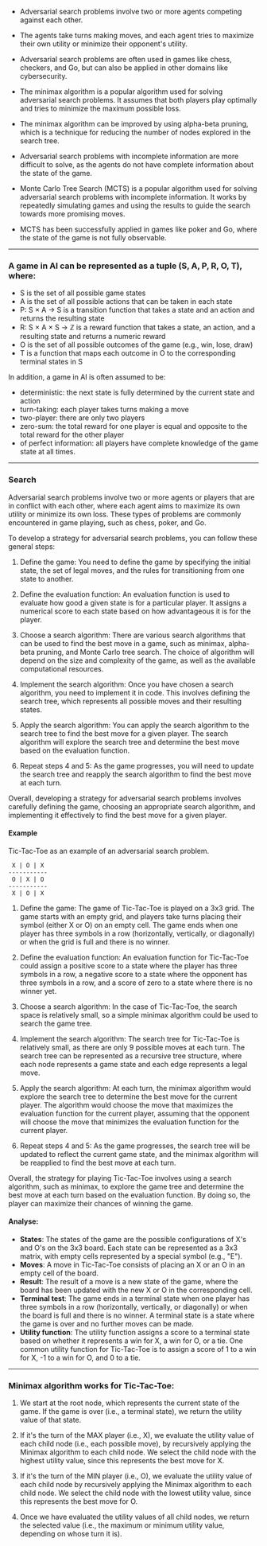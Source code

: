 
- Adversarial search problems involve two or more agents competing against each other.

- The agents take turns making moves, and each agent tries to maximize their own utility or minimize their opponent's utility.

- Adversarial search problems are often used in games like chess, checkers, and Go, but can also be applied in other domains like cybersecurity.

- The minimax algorithm is a popular algorithm used for solving adversarial search problems. It assumes that both players play optimally and tries to minimize the maximum possible loss.

- The minimax algorithm can be improved by using alpha-beta pruning, which is a technique for reducing the number of nodes explored in the search tree.

- Adversarial search problems with incomplete information are more difficult to solve, as the agents do not have complete information about the state of the game.

- Monte Carlo Tree Search (MCTS) is a popular algorithm used for solving adversarial search problems with incomplete information. It works by repeatedly simulating games and using the results to guide the search towards more promising moves.

- MCTS has been successfully applied in games like poker and Go, where the state of the game is not fully observable.

---

### A game in AI can be represented as a tuple (S, A, P, R, O, T), where:

-   S is the set of all possible game states
-   A is the set of all possible actions that can be taken in each state
-   P: S × A → S is a transition function that takes a state and an action and returns the resulting state
-   R: S × A × S → ℤ is a reward function that takes a state, an action, and a resulting state and returns a numeric reward
-   O is the set of all possible outcomes of the game (e.g., win, lose, draw)
-   T is a function that maps each outcome in O to the corresponding terminal states in S

In addition, a game in AI is often assumed to be:

-   deterministic: the next state is fully determined by the current state and action
-   turn-taking: each player takes turns making a move
-   two-player: there are only two players
-   zero-sum: the total reward for one player is equal and opposite to the total reward for the other player
-   of perfect information: all players have complete knowledge of the game state at all times.

---
### Search

Adversarial search problems involve two or more agents or players that are in conflict with each other, where each agent aims to maximize its own utility or minimize its own loss. These types of problems are commonly encountered in game playing, such as chess, poker, and Go.

To develop a strategy for adversarial search problems, you can follow these general steps:

1.  Define the game: You need to define the game by specifying the initial state, the set of legal moves, and the rules for transitioning from one state to another.
    
2.  Define the evaluation function: An evaluation function is used to evaluate how good a given state is for a particular player. It assigns a numerical score to each state based on how advantageous it is for the player.
    
3.  Choose a search algorithm: There are various search algorithms that can be used to find the best move in a game, such as minimax, alpha-beta pruning, and Monte Carlo tree search. The choice of algorithm will depend on the size and complexity of the game, as well as the available computational resources.
    
4.  Implement the search algorithm: Once you have chosen a search algorithm, you need to implement it in code. This involves defining the search tree, which represents all possible moves and their resulting states.
    
5.  Apply the search algorithm: You can apply the search algorithm to the search tree to find the best move for a given player. The search algorithm will explore the search tree and determine the best move based on the evaluation function.
    
6.  Repeat steps 4 and 5: As the game progresses, you will need to update the search tree and reapply the search algorithm to find the best move at each turn.
    

Overall, developing a strategy for adversarial search problems involves carefully defining the game, choosing an appropriate search algorithm, and implementing it effectively to find the best move for a given player.


#### Example

Tic-Tac-Toe as an example of an adversarial search problem.

```
 X | O | X 
-----------
 O | X | O 
-----------
 X | O | X 
```

1.  Define the game: The game of Tic-Tac-Toe is played on a 3x3 grid. The game starts with an empty grid, and players take turns placing their symbol (either X or O) on an empty cell. The game ends when one player has three symbols in a row (horizontally, vertically, or diagonally) or when the grid is full and there is no winner.
    
2.  Define the evaluation function: An evaluation function for Tic-Tac-Toe could assign a positive score to a state where the player has three symbols in a row, a negative score to a state where the opponent has three symbols in a row, and a score of zero to a state where there is no winner yet.
    
3.  Choose a search algorithm: In the case of Tic-Tac-Toe, the search space is relatively small, so a simple minimax algorithm could be used to search the game tree.
    
4.  Implement the search algorithm: The search tree for Tic-Tac-Toe is relatively small, as there are only 9 possible moves at each turn. The search tree can be represented as a recursive tree structure, where each node represents a game state and each edge represents a legal move.
    
5.  Apply the search algorithm: At each turn, the minimax algorithm would explore the search tree to determine the best move for the current player. The algorithm would choose the move that maximizes the evaluation function for the current player, assuming that the opponent will choose the move that minimizes the evaluation function for the current player.
    
6.  Repeat steps 4 and 5: As the game progresses, the search tree will be updated to reflect the current game state, and the minimax algorithm will be reapplied to find the best move at each turn.
    

Overall, the strategy for playing Tic-Tac-Toe involves using a search algorithm, such as minimax, to explore the game tree and determine the best move at each turn based on the evaluation function. By doing so, the player can maximize their chances of winning the game.

#### Analyse:

-   **States**: The states of the game are the possible configurations of X's and O's on the 3x3 board. Each state can be represented as a 3x3 matrix, with empty cells represented by a special symbol (e.g., "E").
-   **Moves**: A move in Tic-Tac-Toe consists of placing an X or an O in an empty cell of the board.
-   **Result**: The result of a move is a new state of the game, where the board has been updated with the new X or O in the corresponding cell.
-   **Terminal test**: The game ends in a terminal state when one player has three symbols in a row (horizontally, vertically, or diagonally) or when the board is full and there is no winner. A terminal state is a state where the game is over and no further moves can be made.
-   **Utility function**: The utility function assigns a score to a terminal state based on whether it represents a win for X, a win for O, or a tie. One common utility function for Tic-Tac-Toe is to assign a score of 1 to a win for X, -1 to a win for O, and 0 to a tie.

---

### Minimax algorithm works for Tic-Tac-Toe:

1.  We start at the root node, which represents the current state of the game. If the game is over (i.e., a terminal state), we return the utility value of that state.
    
2.  If it's the turn of the MAX player (i.e., X), we evaluate the utility value of each child node (i.e., each possible move), by recursively applying the Minimax algorithm to each child node. We select the child node with the highest utility value, since this represents the best move for X.
    
3.  If it's the turn of the MIN player (i.e., O), we evaluate the utility value of each child node by recursively applying the Minimax algorithm to each child node. We select the child node with the lowest utility value, since this represents the best move for O.
    
4.  Once we have evaluated the utility values of all child nodes, we return the selected value (i.e., the maximum or minimum utility value, depending on whose turn it is).



